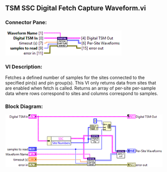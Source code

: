 ## **TSM SSC Digital Fetch Capture Waveform.vi**
### Connector Pane:
![alt text](/docs/images/Instrument%20Control/Digital/Source%20and%20Capture%20Waveforms/TSM%20SSC%20Digital%20Fetch%20Capture%20Waveform.vic.png "TSM SSC Digital Fetch Capture Waveform.vi connector pane")

### VI Description:
Fetches a defined number of samples for the sites connected to the specified pin(s) and pin group(s). This VI only returns data from sites that are enabled when fetch is called. Returns an array of per-site per-sample data where rows correspond to sites and columns correspond to samples.

### Block Diagram:
![alt text](/docs/images/Instrument%20Control/Digital/Source%20and%20Capture%20Waveforms/TSM%20SSC%20Digital%20Fetch%20Capture%20Waveform.vid.png "TSM SSC Digital Fetch Capture Waveform.vi block diagram")
